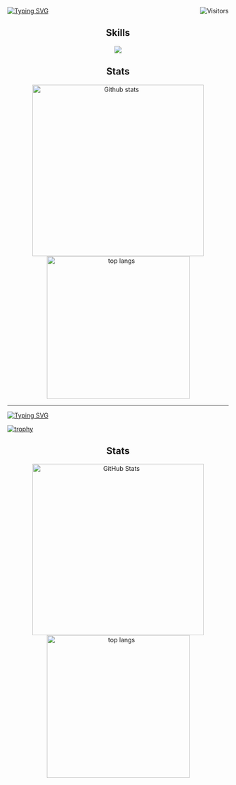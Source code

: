 <!-- Visitor Badge (laobi.icu) -->
<img 
  align="right" 
  src="https://visitor-badge.laobi.icu/badge?page_id=dhubai.dhubai" 
  alt="Visitors"
/>



<a href="https://git.io/typing-svg"><img src="https://readme-typing-svg.demolab.com?font=Fira+Code&pause=1000&color=199BFF&repeat=false&width=435&lines=Hey+there!+Welcome+to+My+GitHub+%F0%9F%91%8B" alt="Typing SVG" /></a>



<p align="center">
  
</p> 

<h2 align="center">Skills</h2>

<div align="center">
  <a href="https://skillicons.dev">
    <!-- 
      'anaconda' is the icon for Anaconda/Conda environments.
      'py' is for Python.
      'docker' for Docker.
      'pytorch' for PyTorch.
      'react' for React.js.
      'tensorflow' for TensorFlow.
      Add 'theme=dark' if you prefer a dark background on icons.
    -->
    <img src="https://skillicons.dev/icons?i=anaconda,py,docker,pytorch,react,tensorflow&theme=dark" />
  </a>
</div>


<h2 align="center">Stats</h2>

<div align="center">
  <img 
    width=390 
    src="https://github-readme-stats-salesp07.vercel.app/api?username=dhubai&count_private=true&show_icons=true&theme=holi&rank_icon=github&border_radius=10" 
    alt="Github stats" 
  />
  <br/>
  <img 
    width=325 
    src="https://github-readme-stats-salesp07.vercel.app/api/top-langs/?username=dhubai&hide=HTML&langs_count=8&layout=compact&theme=holi&border_radius=10&size_weight=0.5&count_weight=0.5&exclude_repo=github-readme-stats" 
    alt="top langs" 
  />
</div>

<hr/>



<a href="https://git.io/typing-svg"><img src="https://readme-typing-svg.demolab.com?font=Fira+Code&pause=1000&color=199BFF&repeat=false&width=435&lines=Happy+coding!+%E2%9C%A8" alt="Typing SVG" /></a>



[![trophy](https://github-profile-trophy.vercel.app/?username=dhubai)](https://github.com/ryo-ma/github-profile-trophy)




<h2 align="center">Stats</h2>

<div align="center">
  <img
    width="390"
    src="https://github-readme-stats.vercel.app/api?username=dhubai&count_private=true&show_icons=true&theme=holi&border_radius=10&rank_icon=github"
    alt="GitHub Stats"
  />
  <br/>
  <img 
    width=325 
    src="https://github-readme-stats-salesp07.vercel.app/api/top-langs/?username=dhubai&hide=HTML&langs_count=8&layout=compact&theme=holi&border_radius=10&size_weight=0.5&count_weight=0.5&exclude_repo=github-readme-stats" 
    alt="top langs" 
  />
</div>



